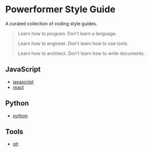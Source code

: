 # Powerformer Style Guide

A curated collection of coding style guides.


> Learn how to program. Don't learn a language.
>
> Learn how to engineer. Don't learn how to use tools.
>
> Learn how to architect. Don't learn how to write documents.

## JavaScript <a name="javascript"></a>
  
  - [javascript](style-guide/javascript/javascript)
  - [react](style-guide/javascript/react)

## Python <a name="python"></a>

  - [python](style-guide/python/python)


## Tools <a name="tools"></a>

  - [git](style-guide/tools/git)
